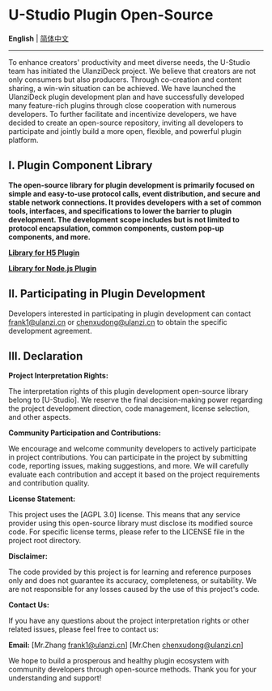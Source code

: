 
# U-Studio Plugin Open-Source

<p align="start">
   <strong>English</strong> | <a href="/README.zh.md">简体中文</a>
</p>

---

 To enhance creators' productivity and meet diverse needs, the U-Studio team has initiated the UlanziDeck project. We believe that creators are not only consumers but also producers. Through co-creation and content sharing, a win-win situation can be achieved. We have launched the UlanziDeck plugin development plan and have successfully developed many feature-rich plugins through close cooperation with numerous developers. To further facilitate and incentivize developers, we have decided to create an open-source repository, inviting all developers to participate and jointly build a more open, flexible, and powerful plugin platform.



## I. Plugin Component Library

**The open-source library for plugin development is primarily focused on simple and easy-to-use protocol calls, event distribution, and secure and stable network connections. It provides developers with a set of common tools, interfaces, and specifications to lower the barrier to plugin development. The development scope includes but is not limited to protocol encapsulation, common components, custom pop-up components, and more.**


<p align="start">
   <strong><a href="/common-html/README.md">Library for H5 Plugin</a></strong>
</p>

<p align="start">
   <strong><a href="/common-node/README.md">Library for Node.js Plugin</a></strong>
</p>

## II. Participating in Plugin Development

Developers interested in participating in plugin development can contact frank1@ulanzi.cn or chenxudong@ulanzi.cn to obtain the specific development agreement.



## III. Declaration

**Project Interpretation Rights:**

The interpretation rights of this plugin development open-source library belong to [U-Studio]. We reserve the final decision-making power regarding the project development direction, code management, license selection, and other aspects.

**Community Participation and Contributions:**

We encourage and welcome community developers to actively participate in project contributions. You can participate in the project by submitting code, reporting issues, making suggestions, and more. We will carefully evaluate each contribution and accept it based on the project requirements and contribution quality.

**License Statement:**

This project uses the [AGPL 3.0] license. This means that any service provider using this open-source library must disclose its modified source code. For specific license terms, please refer to the LICENSE file in the project root directory.

**Disclaimer:**

The code provided by this project is for learning and reference purposes only and does not guarantee its accuracy, completeness, or suitability. We are not responsible for any losses caused by the use of this project's code.

**Contact Us:**

If you have any questions about the project interpretation rights or other related issues, please feel free to contact us:

**Email:** [Mr.Zhang frank1@ulanzi.cn] [Mr.Chen chenxudong@ulanzi.cn]


We hope to build a prosperous and healthy plugin ecosystem with community developers through open-source methods. Thank you for your understanding and support!